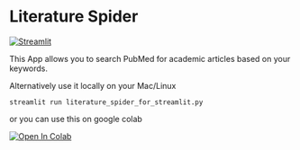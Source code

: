# Literature Spider


[![Streamlit](https://img.shields.io/badge/Streamlit-Live%20App-brightgreen)](https://literature-spider.streamlit.app/)

This App allows you to search PubMed for academic articles based on your keywords.


Alternatively use it locally on your Mac/Linux

```
streamlit run literature_spider_for_streamlit.py
```

or you can use this on google colab

[![Open In Colab](https://colab.research.google.com/assets/colab-badge.svg)](https://colab.research.google.com/github/quantaosun/literature_spider/blob/main/literaure_spider.ipynb)







